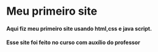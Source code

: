 # Meu primeiro site
#### Aqui fiz meu primeiro site usando html,css e java script.
#### Esse site foi feito no curso com auxílio do professor